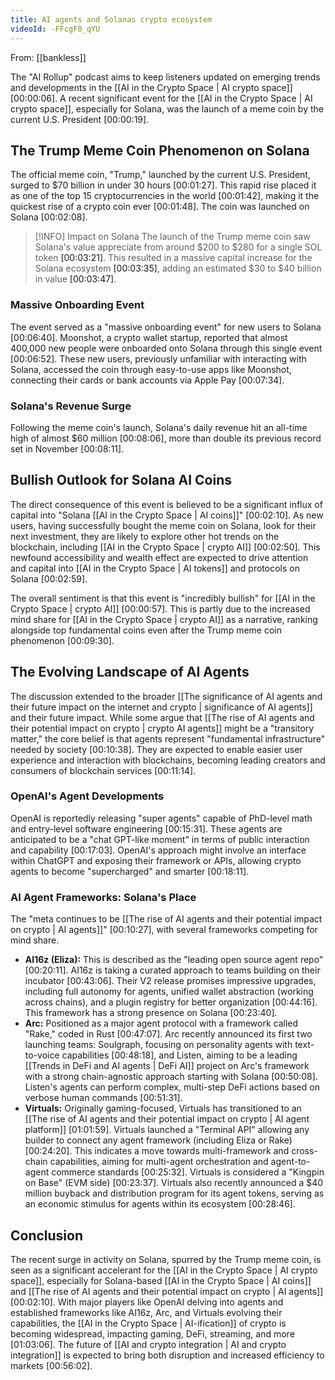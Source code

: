 ```yaml
---
title: AI agents and Solanas crypto ecosystem
videoId: -FFcgF0_qYU
---
```


From: [[bankless]] <br/> 

The "AI Rollup" podcast aims to keep listeners updated on emerging trends and developments in the [[AI in the Crypto Space | AI crypto space]] <a class="yt-timestamp" data-t="00:00:06">[00:00:06]</a>. A recent significant event for the [[AI in the Crypto Space | AI crypto space]], especially for Solana, was the launch of a meme coin by the current U.S. President <a class="yt-timestamp" data-t="00:00:19">[00:00:19]</a>.

## The Trump Meme Coin Phenomenon on Solana

The official meme coin, "Trump," launched by the current U.S. President, surged to $70 billion in under 30 hours <a class="yt-timestamp" data-t="00:01:27">[00:01:27]</a>. This rapid rise placed it as one of the top 15 cryptocurrencies in the world <a class="yt-timestamp" data-t="00:01:42">[00:01:42]</a>, making it the quickest rise of a crypto coin ever <a class="yt-timestamp" data-t="00:01:48">[00:01:48]</a>. The coin was launched on Solana <a class="yt-timestamp" data-t="00:02:08">[00:02:08]</a>.

> [!INFO] Impact on Solana
> The launch of the Trump meme coin saw Solana's value appreciate from around $200 to $280 for a single SOL token <a class="yt-timestamp" data-t="00:03:21">[00:03:21]</a>. This resulted in a massive capital increase for the Solana ecosystem <a class="yt-timestamp" data-t="00:03:35">[00:03:35]</a>, adding an estimated $30 to $40 billion in value <a class="yt-timestamp" data-t="00:03:47">[00:03:47]</a>.

### Massive Onboarding Event
The event served as a "massive onboarding event" for new users to Solana <a class="yt-timestamp" data-t="00:06:40">[00:06:40]</a>. Moonshot, a crypto wallet startup, reported that almost 400,000 new people were onboarded onto Solana through this single event <a class="yt-timestamp" data-t="00:06:52">[00:06:52]</a>. These new users, previously unfamiliar with interacting with Solana, accessed the coin through easy-to-use apps like Moonshot, connecting their cards or bank accounts via Apple Pay <a class="yt-timestamp" data-t="00:07:34">[00:07:34]</a>.

### Solana's Revenue Surge
Following the meme coin's launch, Solana's daily revenue hit an all-time high of almost $60 million <a class="yt-timestamp" data-t="00:08:06">[00:08:06]</a>, more than double its previous record set in November <a class="yt-timestamp" data-t="00:08:11">[00:08:11]</a>.

## Bullish Outlook for Solana AI Coins

The direct consequence of this event is believed to be a significant influx of capital into "Solana [[AI in the Crypto Space | AI coins]]" <a class="yt-timestamp" data-t="00:02:10">[00:02:10]</a>. As new users, having successfully bought the meme coin on Solana, look for their next investment, they are likely to explore other hot trends on the blockchain, including [[AI in the Crypto Space | crypto AI]] <a class="yt-timestamp" data-t="00:02:50">[00:02:50]</a>. This newfound accessibility and wealth effect are expected to drive attention and capital into [[AI in the Crypto Space | AI tokens]] and protocols on Solana <a class="yt-timestamp" data-t="00:02:59">[00:02:59]</a>.

The overall sentiment is that this event is "incredibly bullish" for [[AI in the Crypto Space | crypto AI]] <a class="yt-timestamp" data-t="00:00:57">[00:00:57]</a>. This is partly due to the increased mind share for [[AI in the Crypto Space | crypto AI]] as a narrative, ranking alongside top fundamental coins even after the Trump meme coin phenomenon <a class="yt-timestamp" data-t="00:09:30">[00:09:30]</a>.

## The Evolving Landscape of AI Agents

The discussion extended to the broader [[The significance of AI agents and their future impact on the internet and crypto | significance of AI agents]] and their future impact. While some argue that [[The rise of AI agents and their potential impact on crypto | crypto AI agents]] might be a "transitory matter," the core belief is that agents represent "fundamental infrastructure" needed by society <a class="yt-timestamp" data-t="00:10:38">[00:10:38]</a>. They are expected to enable easier user experience and interaction with blockchains, becoming leading creators and consumers of blockchain services <a class="yt-timestamp" data-t="00:11:14">[00:11:14]</a>.

### OpenAI's Agent Developments
OpenAI is reportedly releasing "super agents" capable of PhD-level math and entry-level software engineering <a class="yt-timestamp" data-t="00:15:31">[00:15:31]</a>. These agents are anticipated to be a "chat GPT-like moment" in terms of public interaction and capability <a class="yt-timestamp" data-t="00:17:03">[00:17:03]</a>. OpenAI's approach might involve an interface within ChatGPT and exposing their framework or APIs, allowing crypto agents to become "supercharged" and smarter <a class="yt-timestamp" data-t="00:18:11">[00:18:11]</a>.

### AI Agent Frameworks: Solana's Place
The "meta continues to be [[The rise of AI agents and their potential impact on crypto | AI agents]]" <a class="yt-timestamp" data-t="00:10:27">[00:10:27]</a>, with several frameworks competing for mind share.

*   **AI16z (Eliza):** This is described as the "leading open source agent repo" <a class="yt-timestamp" data-t="00:20:11">[00:20:11]</a>. AI16z is taking a curated approach to teams building on their incubator <a class="yt-timestamp" data-t="00:43:06">[00:43:06]</a>. Their V2 release promises impressive upgrades, including full autonomy for agents, unified wallet abstraction (working across chains), and a plugin registry for better organization <a class="yt-timestamp" data-t="00:44:16">[00:44:16]</a>. This framework has a strong presence on Solana <a class="yt-timestamp" data-t="00:23:40">[00:23:40]</a>.
*   **Arc:** Positioned as a major agent protocol with a framework called "Rake," coded in Rust <a class="yt-timestamp" data-t="00:47:07">[00:47:07]</a>. Arc recently announced its first two launching teams: Soulgraph, focusing on personality agents with text-to-voice capabilities <a class="yt-timestamp" data-t="00:48:18">[00:48:18]</a>, and Listen, aiming to be a leading [[Trends in DeFi and AI agents | DeFi AI]] project on Arc's framework with a strong chain-agnostic approach starting with Solana <a class="yt-timestamp" data-t="00:50:08">[00:50:08]</a>. Listen's agents can perform complex, multi-step DeFi actions based on verbose human commands <a class="yt-timestamp" data-t="00:51:31">[00:51:31]</a>.
*   **Virtuals:** Originally gaming-focused, Virtuals has transitioned to an [[The rise of AI agents and their potential impact on crypto | AI agent platform]] <a class="yt-timestamp" data-t="01:01:59">[01:01:59]</a>. Virtuals launched a "Terminal API" allowing any builder to connect any agent framework (including Eliza or Rake) <a class="yt-timestamp" data-t="00:24:20">[00:24:20]</a>. This indicates a move towards multi-framework and cross-chain capabilities, aiming for multi-agent orchestration and agent-to-agent commerce standards <a class="yt-timestamp" data-t="00:25:32">[00:25:32]</a>. Virtuals is considered a "Kingpin on Base" (EVM side) <a class="yt-timestamp" data-t="00:23:37">[00:23:37]</a>. Virtuals also recently announced a $40 million buyback and distribution program for its agent tokens, serving as an economic stimulus for agents within its ecosystem <a class="yt-timestamp" data-t="00:28:46">[00:28:46]</a>.

## Conclusion

The recent surge in activity on Solana, spurred by the Trump meme coin, is seen as a significant accelerant for the [[AI in the Crypto Space | AI crypto space]], especially for Solana-based [[AI in the Crypto Space | AI coins]] and [[The rise of AI agents and their potential impact on crypto | AI agents]] <a class="yt-timestamp" data-t="00:02:10">[00:02:10]</a>. With major players like OpenAI delving into agents and established frameworks like AI16z, Arc, and Virtuals evolving their capabilities, the [[AI in the Crypto Space | AI-ification]] of crypto is becoming widespread, impacting gaming, DeFi, streaming, and more <a class="yt-timestamp" data-t="01:03:06">[01:03:06]</a>. The future of [[AI and crypto integration | AI and crypto integration]] is expected to bring both disruption and increased efficiency to markets <a class="yt-timestamp" data-t="00:56:02">[00:56:02]</a>.
